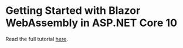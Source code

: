 # Getting Started with Blazor WebAssembly in ASP.NET Core 10

Read the full tutorial [here](https://www.djamware.com/post/68f45c5aa4fc12689a4f558f/getting-started-with-blazor-webassembly-in-aspnet-core-10).
